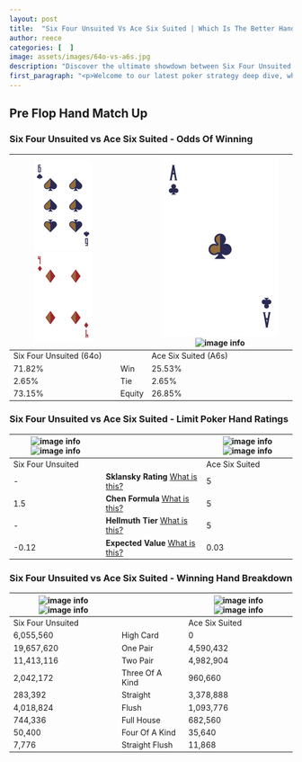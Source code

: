 ```yaml
---
layout: post
title:  "Six Four Unsuited Vs Ace Six Suited | Which Is The Better Hand In Poker? A Complete Guide"
author: reece
categories: [  ]
image: assets/images/64o-vs-a6s.jpg
description: "Discover the ultimate showdown between Six Four Unsuited and Ace Six Suited in poker! Uncover the odds, strategies, and scenarios where one hand triumphs over the other. Get ready to up your poker game with this thrilling analysis."
first_paragraph: "<p>Welcome to our latest poker strategy deep dive, where we're pitting two distinct hands against each other in a high-stakes showdown: Six Four Unsuited vs Ace Six Suited.</p><p>In the dynamic world of poker, every decision counts, and knowing which hand holds the upper hand is key to your success at the table.</p><p>In this article, we'll dissect these two hands, explore the scenarios where one dominates the other, and equip you with the knowledge to make strategic choices that can tip the odds in your favor.</p><p>Get ready to unravel the intriguing dynamics of these poker hands and elevate your game to new heights.</p>"
---
```




[comment]: # (sp0)

## Pre Flop Hand Match Up

<div class="table hand-ratings" markdown="1"> 



### Six Four Unsuited vs Ace Six Suited - Odds Of Winning


    
| ![image info](assets/images/hand1/6.png) ![image info](assets/images/hand1/4o.png) |  | ![image info](assets/images/hand2/a.png) ![image info](assets/images/hand2/6s.png) |
| -------- | -------- | -------- |
| Six Four Unsuited (64o) |  | Ace Six Suited (A6s) |
| 71.82% | Win | 25.53% |
| 2.65% | Tie | 2.65% |
| 73.15% | Equity | 26.85% |




[comment]: # (sp1)



### Six Four Unsuited vs Ace Six Suited - Limit Poker Hand Ratings


    
| ![image info](https://www.riverpairs.com/assets/images/hand1/6.png) ![image info](https://www.riverpairs.com/assets/images/hand1/4o.png) |  | ![image info](https://www.riverpairs.com/assets/images/hand2/a.png) ![image info](https://www.riverpairs.com/assets/images/hand2/6s.png) |
| -------- | -------- | -------- |
| Six Four Unsuited |  | Ace Six Suited |
| - | **Sklansky Rating** [What is this?](/sklansky-rating-explained) | 5 |
| 1.5 | **Chen Formula** [What is this?](/chen-formula-explained) | 5 |
| - | **Hellmuth Tier** [What is this?](/Hellmuth-tier-explained) | 5 |
| -0.12 | **Expected Value** [What is this?](/expected-value-explained) | 0.03 |




[comment]: # (sp2)



### Six Four Unsuited vs Ace Six Suited - Winning Hand Breakdown


    
| ![image info](https://www.riverpairs.com/assets/images/hand1/6.png) ![image info](https://www.riverpairs.com/assets/images/hand1/4o.png) |  | ![image info](https://www.riverpairs.com/assets/images/hand2/a.png) ![image info](https://www.riverpairs.com/assets/images/hand2/6s.png) |
| -------- | -------- | -------- |
| Six Four Unsuited |  | Ace Six Suited |
| 6,055,560 | High Card | 0 |
| 19,657,620 | One Pair | 4,590,432 |
| 11,413,116 | Two Pair | 4,982,904 |
| 2,042,172 | Three Of A Kind | 960,660 |
| 283,392 | Straight | 3,378,888 |
| 4,018,824 | Flush | 1,093,776 |
| 744,336 | Full House | 682,560 |
| 50,400 | Four Of A Kind | 35,640 |
| 7,776 | Straight Flush | 11,868 |




[comment]: # (sp3)



</div>

[comment]: # (sp4)



[comment]: # (sp5)

